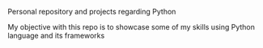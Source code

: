 Personal repository and projects regarding Python

My objective with this repo is to showcase some of my skills using Python language and its frameworks
